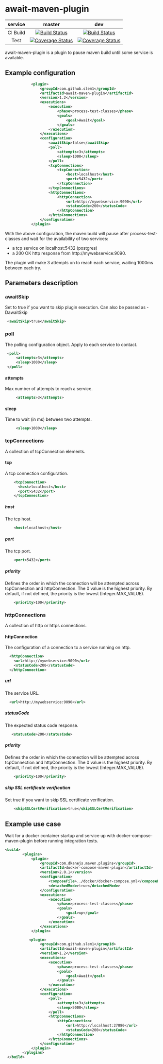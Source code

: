 # await-maven-plugin

| service | master  | dev |
| :---: | :---: | :---: |
| CI Build | [![Build Status](https://semaphoreci.com/api/v1/slem1/await-maven-plugin/branches/master/shields_badge.svg)](https://semaphoreci.com/slem1/await-maven-plugin)  | [![Build Status](https://semaphoreci.com/api/v1/slem1/await-maven-plugin/branches/dev/shields_badge.svg)](https://semaphoreci.com/slem1/await-maven-plugin)  |
| Test | [![Coverage Status](https://coveralls.io/repos/github/slem1/await-maven-plugin/badge.svg?branch=master)](https://coveralls.io/github/slem1/await-maven-plugin?branch=master) | [![Coverage Status](https://coveralls.io/repos/github/slem1/await-maven-plugin/badge.svg?branch=dev)](https://coveralls.io/github/slem1/await-maven-plugin?branch=dev)  |

await-maven-plugin is a plugin to pause maven build until some service is available.

## Example configuration

```xml
            <plugin>
                <groupId>com.github.slem1</groupId>
                <artifactId>await-maven-plugin</artifactId>
                <version>1.2</version>
                <executions>
                    <execution>
                        <phase>process-test-classes</phase>
                        <goals>
                            <goal>Await</goal>
                        </goals>
                    </execution>
                </executions>
                <configuration>
                    <awaitSkip>false</awaitSkip>
                    <poll>
                        <attempts>3</attempts>
                        <sleep>1000</sleep>
                    </poll>
                    <tcpConnections>
                        <tcpConnection>
                            <host>localhost</host>
                            <port>5432</port>
                        </tcpConnection>
                    </tcpConnections>
                    <httpConnections>
                        <httpConnection>
                            <url>http://mywebservice:9090</url>
                            <statusCode>200</statusCode>
                        </httpConnection>
                    </httpConnections>    
                </configuration>
            </plugin>

```

With the above configuration, the maven build will pause after process-test-classes and wait for the availability of
two services: 

  - a tcp service on localhost:5432 (postgres)
  - a 200 OK http response from http://mywebservice:9090.

The plugin will make 3 attempts on to reach each service, waiting 1000ms between each try.

## Parameters description


### awaitSkip
Set to true if you want to skip plugin execution. Can also be passed as -DawaitSkip

```xml
 <awaitSkip>true</awaitSkip>
```

### poll
The polling configuration object. Apply to each service to contact.

```xml
 <poll>
     <attempts>3</attempts>
     <sleep>1000</sleep>
 </poll>
```

#### attempts
Max number of attempts to reach a service.

```xml
     <attempts>3</attempts>
```

#### sleep
Time to wait (in ms) between two attempts.

```xml
     <sleep>1000</sleep>
```

### tcpConnections
A collection of tcpConnection elements.

#### tcp
A tcp connection configuration.

```xml
    <tcpConnection>
      <host>localhost</host>
      <port>5432</port>
    </tcpConnection>
```

##### host

The tcp host.
```xml
    <host>localhost</host>
```

##### port

The tcp port.
```xml
    <port>5432</port>
```

##### priority

Defines the order in which the connection will be attempted across tcpConnection and httpConnection. The 0 value is the highest priority.
By default, if not defined, the priority is the lowest (Integer.MAX_VALUE). 
```xml
    <priority>100</priority>
```

### httpConnections

A collection of http or https connections.

#### httpConnection

The configuration of a connection to a service running on http.
```xml
  <httpConnection>
    <url>http://mywebservice:9090</url>
    <statusCode>200</statusCode>
  </httpConnection>
```
##### url

The service URL.
```xml
  <url>http://mywebservice:9090</url>
```

##### statusCode

The expected status code response.
```xml
   <statusCode>200</statusCode>
```

##### priority

Defines the order in which the connection will be attempted across tcpConnection and httpConnection. The 0 value is the highest priority.
By default, if not defined, the priority is the lowest (Integer.MAX_VALUE). 
```xml
    <priority>100</priority>
```

##### skip SSL certificate verification

Set true if you want to skip SSL certificate verification.

```xml
    <skipSSLCertVerification>true</skipSSLCertVerification>
```

## Example use case

Wait for a docker container startup and service up with docker-compose-maven-plugin before running integration tests.

```xml
<build>
        <plugins>
            <plugin>
                <groupId>com.dkanejs.maven.plugins</groupId>
                <artifactId>docker-compose-maven-plugin</artifactId>
                <version>2.0.1</version>
                <configuration>
                    <composeFile>../docker/docker-compose.yml</composeFile>
                    <detachedMode>true</detachedMode>
                </configuration>
                <executions>
                    <execution>
                        <phase>process-test-classes</phase>
                        <goals>
                            <goal>up</goal>
                        </goals>
                    </execution>
                </executions>
            </plugin>

           <plugin>
                <groupId>com.github.slem1</groupId>
                <artifactId>await-maven-plugin</artifactId>
                <version>1.2</version>
                <executions>
                    <execution>
                        <phase>process-test-classes</phase>
                        <goals>
                            <goal>Await</goal>
                        </goals>
                    </execution>
                </executions>
                <configuration>
                    <poll>
                        <attempts>3</attempts>
                        <sleep>5000</sleep>
                    </poll>
                    <httpConnections>
                        <httpConnection>
                            <url>http://localhost:27080</url>
                            <statusCode>200</statusCode>
                        </httpConnection>
                    </httpConnections>
                </configuration>
            </plugin>
        </plugins> 
 </build>
 
 ```
